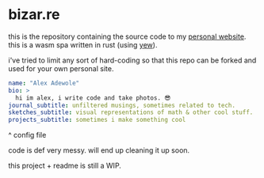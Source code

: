 # bizar.re

this is the repository containing the source code to my [personal website](https://bizar.re).
this is a wasm spa written in rust (using [yew](https://github.com/yewstack/yew)). 

i've tried to limit any sort of hard-coding so that this repo can be forked and used for your own personal site.
```yml
name: "Alex Adewole"
bio: >
  hi im alex, i write code and take photos. 😎
journal_subtitle: unfiltered musings, sometimes related to tech.
sketches_subtitle: visual representations of math & other cool stuff.
projects_subtitle: sometimes i make something cool
```
^ config file

code is def very messy. will end up cleaning it up soon.

this project + readme is still a WIP.